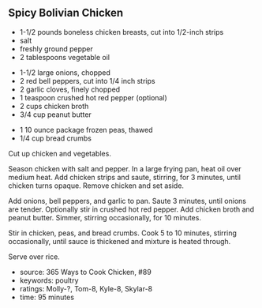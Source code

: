 Spicy Bolivian Chicken
----------------------

- 1-1/2 pounds boneless chicken breasts, cut into 1/2-inch strips
- salt
- freshly ground pepper
- 2 tablespoons vegetable oil
<!-- -->
- 1-1/2 large onions, chopped
- 2 red bell peppers, cut into 1/4 inch strips
- 2 garlic cloves, finely chopped
- 1 teaspoon crushed hot red pepper (optional)
- 2 cups chicken broth
- 3/4 cup peanut butter
<!-- -->
- 1 10 ounce package frozen peas, thawed
- 1/4 cup bread crumbs

Cut up chicken and vegetables.

Season chicken with salt and pepper.  In a large frying pan, heat oil
over medium heat.  Add chicken strips and saute, stirring, for 3
minutes, until chicken turns opaque.  Remove chicken and set aside.

Add onions, bell peppers, and garlic to pan.  Saute 3 minutes, until
onions are tender.  Optionally stir in crushed hot red pepper.  Add
chicken broth and peanut butter.  Simmer, stirring occasionally, for
10 minutes.

Stir in chicken, peas, and bread crumbs.  Cook 5 to 10 minutes,
stirring occasionally, until sauce is thickened and mixture is heated
through.

Serve over rice.

- source: 365 Ways to Cook Chicken, #89
- keywords: poultry
- ratings: Molly-?, Tom-8, Kyle-8, Skylar-8
- time: 95 minutes
